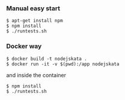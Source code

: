 ### Manual easy start

```
$ apt-get install npm
$ npm install
$ ./runtests.sh
```

### Docker way

```
$ docker build -t nodejskata .
$ docker run -it -v $(pwd):/app nodejskata 
```
and inside the container
```
$ npm install 
$ ./runtests.sh
```
